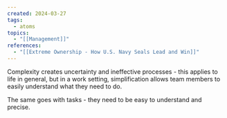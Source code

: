 ```yaml
---
created: 2024-03-27
tags:
  - atoms
topics:
  - "[[Management]]"
references:
  - "[[Extreme Ownership - How U.S. Navy Seals Lead and Win]]"
---
```

Complexity creates uncertainty and ineffective processes - this applies to life in general, but in a work setting, simplification allows team members to easily understand what they need to do.

The same goes with tasks - they need to be easy to understand and precise.

